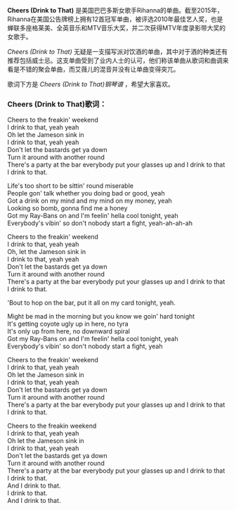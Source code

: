 

**Cheers (Drink to That)**
是美国巴巴多斯女歌手Rihanna的单曲。截至2015年，Rihanna在美国公告牌榜上拥有12首冠军单曲，被评选2010年最佳艺人奖，也是蝉联多座格莱美、全英音乐和MTV音乐大奖，并二次获得MTV年度录影带大奖的女歌手。

_Cheers (Drink to That)_
无疑是一支描写派对饮酒的单曲，其中对于酒的种类还有推荐包括威士忌。这支单曲受到了业内人士的认可，他们称该单曲从歌词和曲调来看是不错的聚会单曲，而艾薇儿的混音并没有让单曲变得突兀。

歌词下方是 _Cheers (Drink to That)钢琴谱_ ，希望大家喜欢。

### Cheers (Drink to That)歌词：

Cheers to the freakin' weekend  
I drink to that, yeah yeah  
Oh let the Jameson sink in  
I drink to that, yeah yeah  
Don't let the bastards get ya down  
Turn it around with another round  
There's a party at the bar everybody put your glasses up and I drink to that  
I drink to that.

Life's too short to be sittin' round miserable  
People gon' talk whether you doing bad or good, yeah  
Got a drink on my mind and my mind on my money, yeah  
Looking so bomb, gonna find me a honey  
Got my Ray-Bans on and I'm feelin' hella cool tonight, yeah  
Everybody's vibin' so don't nobody start a fight, yeah-ah-ah-ah

Cheers to the freakin' weekend  
I drink to that, yeah yeah  
Oh, let the Jameson sink in  
I drink to that, yeah yeah  
Don't let the bastards get ya down  
Turn it around with another round  
There's a party at the bar everybody put your glasses up and I drink to that  
I drink to that.

'Bout to hop on the bar, put it all on my card tonight, yeah.

Might be mad in the morning but you know we goin' hard tonight  
It's getting coyote ugly up in here, no tyra  
It's only up from here, no downward spiral  
Got my Ray-Bans on and I'm feelin' hella cool tonight, yeah  
Everybody's vibin' so don't nobody start a fight, yeah

Cheers to the freakin' weekend  
I drink to that, yeah yeah  
Oh let the Jameson sink in  
I drink to that, yeah yeah  
Don't let the bastards get ya down  
Turn it around with another round  
There's a party at the bar everybody put your glasses up and I drink to that  
I drink to that.

Cheers to the freakin weekend  
I drink to that, yeah yeah  
Oh let the Jameson sink in  
I drink to that, yeah yeah  
Don't let the bastards get ya down  
Turn it around with another round  
There's a party at the bar everybody put your glasses up and I drink to that  
I drink to that.  
And I drink to that.  
I drink to that.  
And I drink to that.

